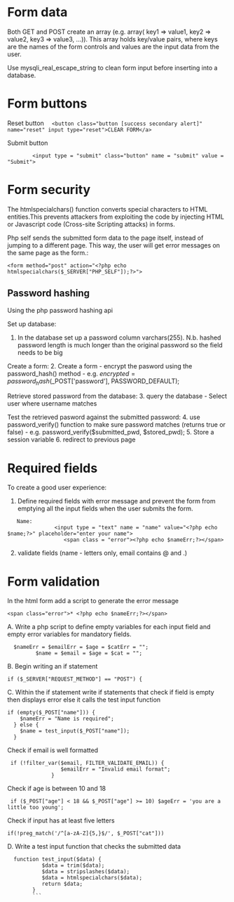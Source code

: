 Form data
===================

Both GET and POST create an array (e.g. array( key1 => value1, key2 => value2, key3 => value3, ...)). 
This array holds key/value pairs, where keys are the names of the form controls and values are the input data from the user.

Use mysqli_real_escape_string to clean form input before inserting into a database.

Form buttons
=============
Reset button
         ```  
				<button class="button [success secondary alert]" name="reset" input type="reset">CLEAR FORM</a>
        ```

Submit button

```
        <input type = "submit" class="button" name = "submit" value = "Submit"> 
```

Form security
==============

The htmlspecialchars() function converts special characters to HTML entities.This prevents attackers from exploiting the code by injecting HTML or Javascript code (Cross-site Scripting attacks) in forms.

Php self sends the submitted form data to the page itself, instead of jumping to a different page. 
This way, the user will get error messages on the same page as the form.:

```
<form method="post" action="<?php echo htmlspecialchars($_SERVER["PHP_SELF"]);?>">

```

Password hashing
----------------

Using the php password hashing api

Set up database:
1. In the database set up a password column varchars(255). N.b. hashed password length is much longer than the original password so the field needs to be big

Create a form:
2. Create a form - encrypt the pasword using the password_hash() method - e.g. $encrypted = password_hash($_POST['password'], PASSWORD_DEFAULT);

Retrieve stored password from the database:
3. query the database - Select user where username matches

Test the retrieved pasword against the submitted password:
4. use password_verify() function to make sure password matches (returns true or false) - e.g. password_verify($submitted_pwd, $stored_pwd);
5. Store a session variable
6. redirect to previous page

Required fields
===============

To create a good user experience: 

1. Define required fields with error message and prevent the form from emptying all the input fields when the user submits the form.

```
   Name:
               <input type = "text" name = "name" value="<?php echo $name;?>" placeholder="enter your name">
                  <span class = "error"><?php echo $nameErr;?></span>
```
2. validate fields (name - letters only, email contains @ and .)

Form validation
================

In the html form add a script to generate the error message
 ```
 <span class="error">* <?php echo $nameErr;?></span>
```
A. Write a php script to define empty variables for each input field and empty error variables for mandatory fields.

```
  $nameErr = $emailErr = $age = $catErr = "";
         $name = $email = $age = $cat = "";
 ```
         
B. Begin writing an if statement 

```
if ($_SERVER["REQUEST_METHOD"] == "POST") {
```
C. Within the if statement write if statements that check if field is empty then displays error else it calls the test input function
```
if (empty($_POST["name"])) {
    $nameErr = "Name is required";
  } else {
    $name = test_input($_POST["name"]);
  }
  ```
 Check if email is well formatted
 
 ```
  if (!filter_var($email, FILTER_VALIDATE_EMAIL)) {
                  $emailErr = "Invalid email format"; 
               }
 ```
 
 Check if age is between 10 and 18
 ```
  if ($_POST["age"] < 18 && $_POST["age"] >= 10) $ageErr = 'you are a little too young';
  ```
 Check if input has at least five letters
 
 ```
 if(!preg_match('/^[a-zA-Z]{5,}$/', $_POST["cat"]))
 ```
 
 D. Write a test input function that checks the submitted data
 
 ```
   function test_input($data) {
            $data = trim($data);
            $data = stripslashes($data);
            $data = htmlspecialchars($data);
            return $data;
         }
         ```
 
